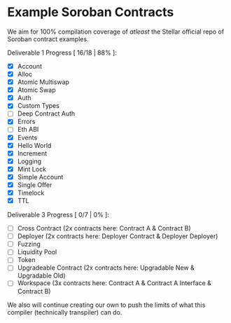 # Example Soroban Contracts

We aim for 100% compilation coverage of _atleast_ the Stellar official repo of Soroban contract examples.

Deliverable 1 Progress [ 16/18 | 88% ]:
* [x] Account
* [x] Alloc
* [x] Atomic Multiswap
* [x] Atomic Swap
* [x] Auth
* [x] Custom Types
* [ ] Deep Contract Auth
* [x] Errors
* [ ] Eth ABI
* [x] Events
* [x] Hello World
* [x] Increment
* [x] Logging
* [x] Mint Lock
* [x] Simple Account
* [x] Single Offer
* [x] Timelock
* [x] TTL

Deliverable 3 Progress [ 0/7 | 0% ]:
* [ ] Cross Contract (2x contracts here: Contract A & Contract B)
* [ ] Deployer (2x contracts here: Deployer Contract & Deployer Deployer)
* [ ] Fuzzing
* [ ] Liquidity Pool
* [ ] Token
* [ ] Upgradeable Contract (2x contracts here: Upgradable New & Upgradable Old)
* [ ] Workspace (3x contracts here: Contract A & Contract A Interface & Contract B)

We also will continue creating our own to push the limits of what this compiler (technically transpiler) can do.